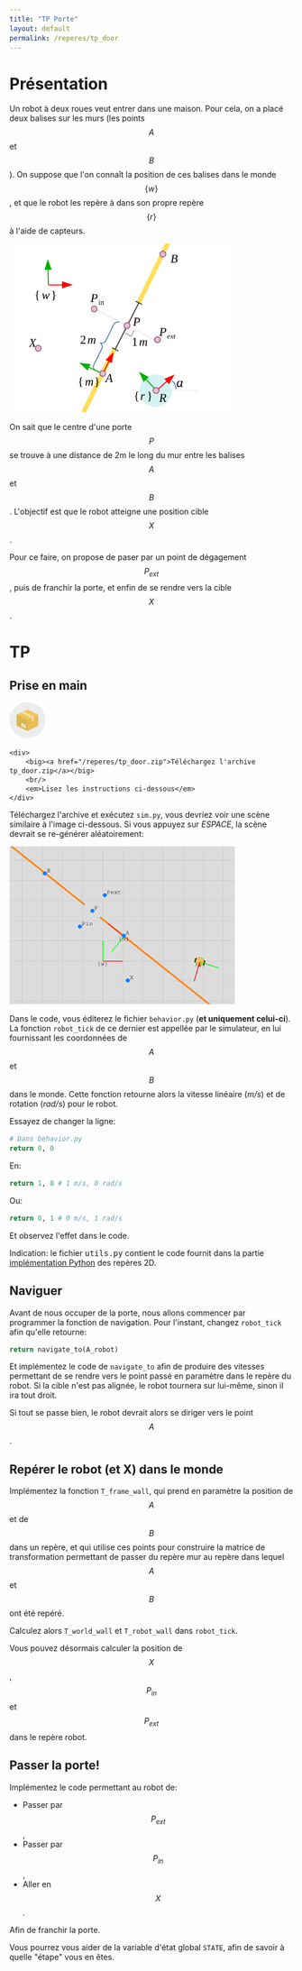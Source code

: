 ```yaml
---
title: "TP Porte"
layout: default
permalink: /reperes/tp_door
---
```


# Présentation

Un robot à deux roues veut entrer dans une maison. Pour cela, on a placé deux balises sur les murs (les points $$A$$
et $$B$$). On suppose que l'on connaît la position de ces balises dans le monde $$\{w\}$$, et que le robot les repère
à dans son propre repère $$\{r\}$$ à l'aide de capteurs.

<div class="text-center">
    <img src="/assets/imgs/house.svg" width="400" />
</div>

On sait que le centre d'une porte $$P$$ se trouve à une distance de 2m le long du mur entre les balises $$A$$
et $$B$$. L'objectif est que le robot atteigne une position cible $$X$$.

Pour ce faire, on propose de paser par un point de dégagement $$P_{ext}$$, puis de franchir la porte, et enfin
de se rendre vers la cible $$X$$.

# TP

## Prise en main

<div class="alert alert-info d-flex align-items-center justify-content-center">
    <img src="/quadruped/img/zip.png" />

    <div>
        <big><a href="/reperes/tp_door.zip">Téléchargez l'archive tp_door.zip</a></big>
        <br/>
        <em>Lisez les instructions ci-dessous</em>
    </div>
</div>

Téléchargez l'archive et exécutez `sim.py`, vous devriez voir une scène similaire à l'image ci-dessous.
Si vous appuyez sur *ESPACE*, la scène devrait se re-générer aléatoirement:

<div class="text-center">
    <img src="/assets/imgs/tp_door.png" width="400" />
</div>

Dans le code, vous éditerez le fichier `behavior.py` (**et uniquement celui-ci**). La fonction `robot_tick`
de ce dernier est appellée par le simulateur, en lui fournissant les coordonnées de $$A$$ et $$B$$ dans le monde.
Cette fonction retourne alors la vitesse linéaire (*m/s*) et de rotation (*rad/s*) pour le robot.

Essayez de changer la ligne:

```python
# Dans behavior.py
return 0, 0
```

En:

```python
return 1, 0 # 1 m/s, 0 rad/s
```

Ou:
```python
return 0, 1 # 0 m/s, 1 rad/s
```

Et observez l'effet dans le code.

<div class="alert alert-info">
    Indication: le fichier <kbd>utils.py</kbd> contient le code fournit dans la partie
    <a href="/reperes/python2d">implémentation Python</a> des repères 2D.
</div>

## Naviguer

Avant de nous occuper de la porte, nous allons commencer par programmer la fonction de navigation. Pour l'instant,
changez `robot_tick` afin qu'elle retourne:

```python
return navigate_to(A_robot)
```

Et implémentez le code de `navigate_to` afin de produire des vitesses permettant de se rendre vers le point passé
en paramètre dans le repère du robot. Si la cible n'est pas alignée, le robot tournera sur lui-même, sinon il ira
tout droit. 

Si tout se passe bien, le robot devrait alors se diriger vers le point $$A$$.

## Repérer le robot (et X) dans le monde

Implémentez la fonction `T_frame_wall`, qui prend en paramètre la position de $$A$$ et de $$B$$ dans un repère,
et qui utilise ces points pour construire la matrice de transformation permettant de passer du repère mur au
repère dans lequel $$A$$ et $$B$$ ont été repéré.

Calculez alors `T_world_wall` et `T_robot_wall` dans `robot_tick`.

Vous pouvez désormais calculer la position de $$X$$, $$P_{in}$$ et $$P_{ext}$$ dans le repère robot.

## Passer la porte!

Implémentez le code permettant au robot de:

* Passer par $$P_{ext}$$,
* Passer par $$P_{in}$$,
* Aller en $$X$$.

Afin de franchir la porte.

Vous pourrez vous aider de la variable d'état global `STATE`, afin de savoir à quelle "étape" vous en êtes.

